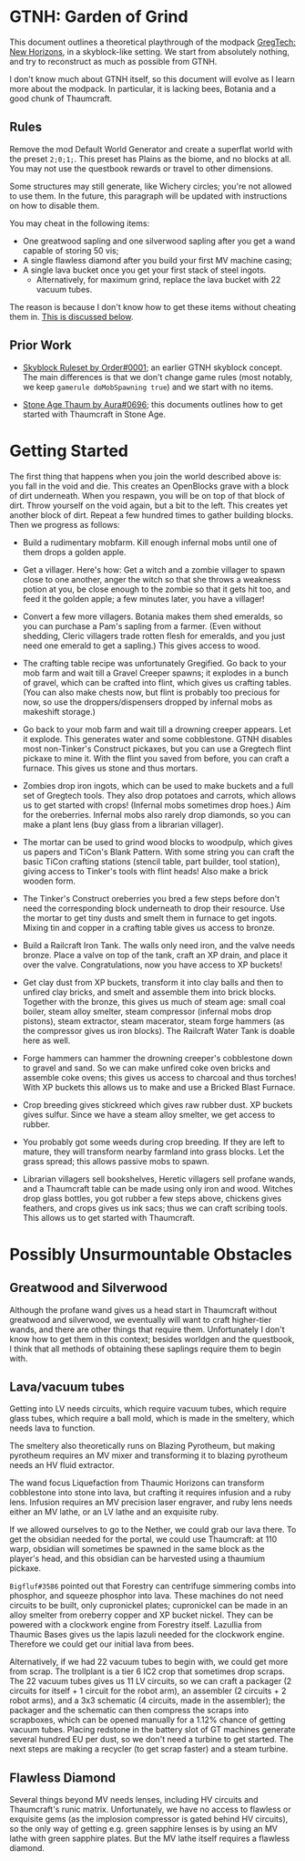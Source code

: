 GTNH: Garden of Grind
=====================

This document outlines a theoretical playthrough of the modpack
[GregTech: New Horizons](https://github.com/GTNewHorizons/GT-New-Horizons-Modpack),
in a skyblock-like setting.
We start from absolutely nothing,
and try to reconstruct as much as possible from GTNH.

I don't know much about GTNH itself,
so this document will evolve as I learn more about the modpack.
In particular,
it is lacking bees, Botania and a good chunk of Thaumcraft.


Rules
-----

Remove the mod Default World Generator
and create a superflat world with the preset `2;0;1;`.
This preset has Plains as the biome,
and no blocks at all.
You may not use the questbook rewards or travel to other dimensions.

Some structures may still generate, like Wichery circles;
you're not allowed to use them.
In the future,
this paragraph will be updated with instructions on how to disable them.

You may cheat in the following items:
- One greatwood sapling and one silverwood sapling after you get a wand capable of storing 50 vis;
- A single flawless diamond after you build your first MV machine casing;
- A single lava bucket once you get your first stack of steel ingots.
    - Alternatively, for maximum grind, replace the lava bucket with 22 vacuum tubes.

The reason is because I don't know how to get these items without cheating them in.
[This is discussed below](#possibly-unsurmountable-obstacles).



Prior Work
----------

- [Skyblock Ruleset by Order#0001](<https://docs.google.com/document/d/1Ajmpajbpw8H9rOpiPgX6AcUOcpdIfArwb-aoVrKly4I>);
    an earlier GTNH skyblock concept.
    The main differences is that we don't change game rules
    (most notably, we keep `gamerule doMobSpawning true`)
    and we start with no items.

- [Stone Age Thaum by Aura#0696](https://docs.google.com/document/d/1VF9HJPsaJasY_V_3OeJOX5RIRzGx5Xjfr-iBzzjfZGU);
    this documents outlines how to get started with Thaumcraft in Stone Age.


Getting Started
===============

The first thing that happens when you join the world described above is:
you fall in the void and die.
This creates an OpenBlocks grave with a block of dirt underneath.
When you respawn,
you will be on top of that block of dirt.
Throw yourself on the void again,
but a bit to the left.
This creates yet another block of dirt.
Repeat a few hundred times to gather building blocks.
Then we progress as follows:

- Build a rudimentary mobfarm.
    Kill enough infernal mobs until one of them drops a golden apple.

- Get a villager. Here's how:
    Get a witch and a zombie villager to spawn close to one another,
    anger the witch so that she throws a weakness potion at you,
    be close enough to the zombie so that it gets hit too,
    and feed it the golden apple;
    a few minutes later, you have a villager!

- Convert a few more villagers.
    Botania makes them shed emeralds,
    so you can purchase a Pam's sapling from a farmer.
    (Even without shedding,
    Cleric villagers trade rotten flesh for emeralds,
    and you just need one emerald to get a sapling.)
    This gives access to wood.

- The crafting table recipe was unfortunately Gregified.
    Go back to your mob farm and wait till a Gravel Creeper spawns;
    it explodes in a bunch of gravel,
    which can be crafted into flint,
    which gives us crafting tables.
    (You can also make chests now,
    but flint is probably too precious for now,
    so use the droppers/dispensers dropped by infernal mobs as makeshift storage.)

- Go back to your mob farm and wait till a drowning creeper appears.
    Let it explode.
    This generates water and some cobblestone.
    GTNH disables most non-Tinker's Construct pickaxes,
    but you can use a Gregtech flint pickaxe to mine it.
    With the flint you saved from before,
    you can craft a furnace.
    This gives us stone and thus mortars.

- Zombies drop iron ingots, which can be used to make buckets and a full set of Gregtech tools.
    They also drop potatoes and carrots,
    which allows us to get started with crops!
    (Infernal mobs sometimes drop hoes.)
    Aim for the oreberries.
    Infernal mobs also rarely drop diamonds,
    so you can make a plant lens (buy glass from a librarian villager).

- The mortar can be used to grind wood blocks to woodpulp,
    which gives us papers and TiCon's Blank Pattern.
    With some string you can craft the basic TiCon crafting stations
    (stencil table, part builder, tool station),
    giving access to Tinker's tools with flint heads!
    Also make a brick wooden form.

- The Tinker's Construct oreberries you bred a few steps before
    don't need the corresponding block underneath to drop their resource.
    Use the mortar to get tiny dusts
    and smelt them in furnace to get ingots.
    Mixing tin and copper in a crafting table gives us access to bronze.

- Build a Railcraft Iron Tank.
    The walls only need iron,
    and the valve needs bronze.
    Place a valve on top of the tank,
    craft an XP drain,
    and place it over the valve.
    Congratulations, now you have access to XP buckets!

- Get clay dust from XP buckets,
    transform it into clay balls and then to unfired clay bricks,
    and smelt and assemble them into brick blocks.
    Together with the bronze,
    this gives us much of steam age:
    small coal boiler,
    steam alloy smelter,
    steam compressor (infernal mobs drop pistons),
    steam extractor,
    steam macerator,
    steam forge hammers (as the compressor gives us iron blocks).
    The Railcraft Water Tank is doable here as well.

- Forge hammers can hammer the drowning creeper's cobblestone down to gravel and sand.
    So we can make unfired coke oven bricks
    and assemble coke ovens;
    this gives us access to charcoal and thus torches!
    With XP buckets this allows us to make and use a Bricked Blast Furnace.

- Crop breeding gives stickreed which gives raw rubber dust.
    XP buckets gives sulfur.
    Since we have a steam alloy smelter,
    we get access to rubber.

- You probably got some weeds during crop breeding.
    If they are left to mature,
    they will transform nearby farmland into grass blocks.
    Let the grass spread;
    this allows passive mobs to spawn.

- Librarian villagers sell bookshelves,
    Heretic villagers sell profane wands,
    and a Thaumcraft table can be made using only iron and wood.
    Witches drop glass bottles,
    you got rubber a few steps above,
    chickens gives feathers,
    and crops gives us ink sacs;
    thus we can craft scribing tools.
    This allows us to get started with Thaumcraft.


Possibly Unsurmountable Obstacles
=================================

Greatwood and Silverwood
------------------------

Although the profane wand gives us a head start in Thaumcraft without greatwood and silverwood,
we eventually will want to craft higher-tier wands,
and there are other things that require them.
Unfortunately I don't know how to get them in this context;
besides worldgen and the questbook,
I think that all methods of obtaining these saplings
require them to begin with.

Lava/vacuum tubes
-----------------

Getting into LV needs circuits,
which require vacuum tubes,
which require glass tubes,
which require a ball mold,
which is made in the smeltery,
which needs lava to function.

The smeltery also theoretically runs on Blazing Pyrotheum,
but making pyrotheum requires an MV mixer
and transforming it to blazing pyrotheum needs an HV fluid extractor.

The wand focus Liquefaction from Thaumic Horizons
can transform cobblestone into stone into lava,
but crafting it requires infusion and a ruby lens.
Infusion requires an MV precision laser engraver,
and ruby lens needs either an MV lathe,
or an LV lathe and an exquisite ruby.

If we allowed ourselves to go to the Nether,
we could grab our lava there.
To get the obsidian needed for the portal,
we could use Thaumcraft:
at 110 warp,
obsidian will sometimes be spawned in the same block as the player's head,
and this obsidian can be harvested using a thaumium pickaxe.

`Bigfluf#3586` pointed out that Forestry can centrifuge simmering combs into phosphor,
and squeeze phosphor into lava.
These machines do not need circuits to be built,
only cupronickel plates;
cupronickel can be made in an alloy smelter from oreberry copper and XP bucket nickel.
They can be powered with a clockwork engine from Forestry itself.
Lazullia from Thaumic Bases gives us the lapis lazuli needed for the clockwork engine.
Therefore we could get our initial lava from bees.

Alternatively,
if we had 22 vacuum tubes to begin with,
we could get more from scrap.
The trollplant is a tier 6 IC2 crop that sometimes drop scraps.
The 22 vacuum tubes gives us 11 LV circuits,
so we can craft a packager (2 circuits for itself + 1 circuit for the robot arm),
an assembler (2 circuits + 2 robot arms),
and a 3x3 schematic (4 circuits, made in the assembler);
the packager and the schematic can then compress the scraps into scrapboxes,
which can be opened manually for a 1.12% chance of getting vacuum tubes.
Placing redstone in the battery slot of GT machines
generate several hundred EU per dust,
so we don't need a turbine to get started.
The next steps are making a recycler (to get scrap faster)
and a steam turbine.


Flawless Diamond
----------------

Several things beyond MV needs lenses,
including HV circuits and Thaumcraft's runic matrix.
Unfortunately,
we have no access to flawless or exquisite gems
(as the implosion compressor is gated behind HV circuits),
so the only way of getting e.g. green sapphire lenses
is by using an MV lathe with green sapphire plates.
But the MV lathe itself requires a flawless diamond.
